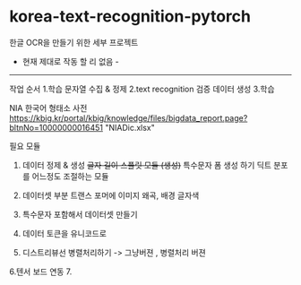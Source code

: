 # korea-text-recognition-pytorch

한글 OCR을 만들기 위한 세부 프로젝트
- 현재 제대로 작동 할 리 없음 -

***

작업 순서 
1.학습 문자열 수집 & 정제
2.text recognition 검증 데이터 생성
3.학습


NIA 한국어 형태소 사전
https://kbig.kr/portal/kbig/knowledge/files/bigdata_report.page?bltnNo=10000000016451
"NIADic.xlsx"



필요 모듈

1. 데이터 정제 & 생성
~~글자 길이 스플릿 모듈 (생성)~~
특수문자 폼 생성 하기
딕트 분포를 어느정도 조절하는 모듈

2. 데이터셋 부분
트랜스 포머에
이미지 왜곡,
배경 
글자색

3. 특수문자 포함해서 데이터셋 만들기
4. 데이터 토큰을 유니코드로
5. 디스트리뷰선 병렬처리하기
-> 그냥버젼 , 병렬처리 버젼

6.텐서 보드 연동
7.